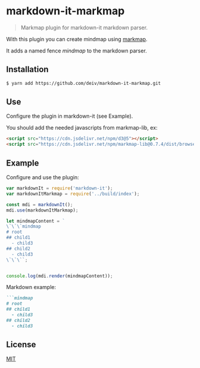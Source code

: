 # markdown-it-markmap

> Markmap plugin for markdown-it markdown parser.

With this plugin you can create mindmap using [markmap](https://markmap.js.org/).

It adds a named fence _mindmap_ to the markdown parser.

## Installation

```bash
$ yarn add https://github.com/deiv/markdown-it-markmap.git
```

## Use

Configure the plugin in markdown-it (see Example).

You should add the needed javascripts from markmap-lib, ex:

```html
<script src="https://cdn.jsdelivr.net/npm/d3@5"></script>
<script src="https://cdn.jsdelivr.net/npm/markmap-lib@0.7.4/dist/browser/view.min.js"></script>
```

## Example

Configure and use the plugin:

```js
var markdownIt = require('markdown-it');
var markdownItMarkmap = require('../build/index');

const mdi = markdownIt();
mdi.use(markdownItMarkmap);

let mindmapContent = `
\`\`\`mindmap
# root
## child1
  - child3
## child2
  - child3
\`\`\``;


console.log(mdi.render(mindmapContent));
```

Markdown example:
```markdown
```mindmap
# root
## child1
  - child3
## child2
  - child3
```

## License

[MIT](LICENSE)
